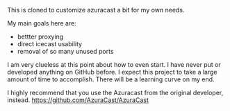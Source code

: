 This is cloned to customize azuracast a bit for my own needs.  

My main goals here are:
* bettter proxying
* direct icecast usability
* removal of so many unused ports

I am very clueless at this point about how to even start.  I have never put or developed anything on GitHub before.  I expect this project to take a large amount of time to accomplish.  There will be a learning curve on my end.

I highly recommend that you use the Azuracast from the original developer, instead.
https://github.com/AzuraCast/AzuraCast

